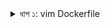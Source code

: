 <details>
<summary> ধাপ ১: vim Dockerfile </summary>
```bash
FROM nginx
COPY index.html /usr/share/nginx/html
  
<details>
<summary>ধাপ ২</summary>
এটা কাজ করবে না
</details>

</details>
